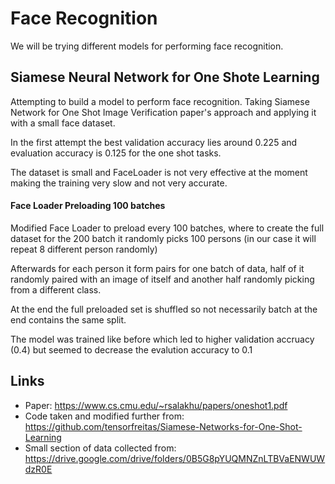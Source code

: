 # Face Recognition

We will be trying different models for performing face recognition.

## Siamese Neural Network for One Shote Learning

Attempting to build a model to perform face recognition.
Taking Siamese Network for One Shot Image Verification paper's approach
and applying it with a small face dataset.

In the first attempt the best validation accuracy lies around 0.225 and evaluation
accuracy is 0.125 for the one shot tasks.

The dataset is small and FaceLoader is not very effective at the moment making
the training very slow and not very accurate.

#### Face Loader Preloading 100 batches

Modified Face Loader to preload every 100 batches, where to create the full dataset
for the 200 batch it randomly picks 100 persons (in our case it will repeat 8 different person randomly)

Afterwards for each person it form pairs for one batch of data, half of it randomly paired with an image of itself
and another half randomly picking from a different class.

At the end the full preloaded set is shuffled so not necessarily batch at the end contains the same split.

The model was trained like before which led to higher validation accruacy (0.4) but seemed to decrease the
evalution accuracy to 0.1




## Links

- Paper: https://www.cs.cmu.edu/~rsalakhu/papers/oneshot1.pdf
- Code taken and modified further from: https://github.com/tensorfreitas/Siamese-Networks-for-One-Shot-Learning
- Small section of data collected from: https://drive.google.com/drive/folders/0B5G8pYUQMNZnLTBVaENWUWdzR0E
